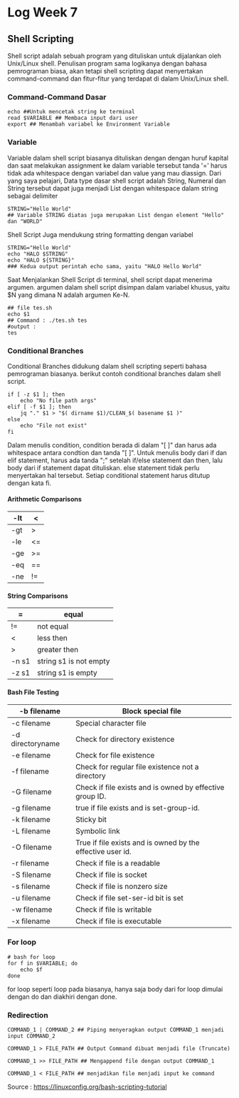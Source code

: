 # Log Week 7

## Shell Scripting

Shell script adalah sebuah program yang dituliskan untuk dijalankan oleh Unix/Linux shell. Penulisan program sama logikanya dengan bahasa pemrograman biasa, akan tetapi shell scripting dapat menyertakan command-command dan fitur-fitur yang terdapat di dalam Unix/Linux shell.

### Command-Command Dasar

```shell
echo ##Untuk mencetak string ke terminal
read $VARIABLE ## Membaca input dari user
export ## Menambah variabel ke Environment Variable
```

### Variable

Variable dalam shell script biasanya dituliskan dengan dengan huruf kapital dan saat melakukan assignment ke dalam variable tersebut tanda '=' harus tidak ada whitespace dengan variabel dan value yang mau diassign. Dari yang saya pelajari, Data type dasar shell script adalah String, Numeral dan String tersebut dapat juga menjadi List dengan whitespace dalam string sebagai delimiter

```shell
STRING="Hello World"
## Variable STRING diatas juga merupakan List dengan element "Hello" dan "WORLD"
```

Shell Script Juga mendukung string formatting dengan variabel

```shell
STRING="Hello World"
echo "HALO $STRING"
echo "HALO ${STRING}"
### Kedua output perintah echo sama, yaitu "HALO Hello World"
```

Saat Menjalankan Shell Script di terminal, shell script dapat menerima argumen. argumen dalam shell script disimpan dalam variabel khusus, yaitu $N yang dimana N adalah argumen Ke-N.

```shell
## file tes.sh
echo $1
## Command : ./tes.sh tes
#output :
tes
```

### Conditional Branches

Conditional Branches didukung dalam shell scripting seperti bahasa pemrograman biasanya. berikut contoh conditional branches dalam shell script.

```shell
if [ -z $1 ]; then 
    echo "No file path args"
elif [ -f $1 ]; then
    jq "." $1 > "$( dirname $1)/CLEAN_$( basename $1 )"
else 
    echo "File not exist"
fi
```

Dalam menulis condition, condition berada di dalam "[ ]" dan harus ada whitespace antara condtion dan tanda "[ ]". Untuk menulis body dari if dan elif statement, harus ada tanda  ";" setelah if/else statement dan then, lalu body dari if statement dapat dituliskan. else statement tidak perlu menyertakan hal tersebut. Setiap conditional statement harus ditutup dengan kata fi.

#### Arithmetic Comparisons

| -lt  | <    |
| ---- | ---- |
| -gt  | >    |
| -le  | <=   |
| -ge  | >=   |
| -eq  | ==   |
| -ne  | !=   |

#### String Comparisons

| =     | equal                  |
| ----- | ---------------------- |
| !=    | not equal              |
| <     | less then              |
| >     | greater then           |
| -n s1 | string s1 is not empty |
| -z s1 | string s1 is empty     |

#### Bash File Testing

| -b filename      | Block special file                                         |
| ---------------- | ---------------------------------------------------------- |
| -c filename      | Special character file                                     |
| -d directoryname | Check for directory existence                              |
| -e filename      | Check for file existence                                   |
| -f filename      | Check for regular file existence not a directory           |
| -G filename      | Check if file exists and is owned by effective group ID.   |
| -g filename      | true if file exists and is set-group-id.                   |
| -k filename      | Sticky bit                                                 |
| -L filename      | Symbolic link                                              |
| -O filename      | True if file exists and is owned by the effective user id. |
| -r filename      | Check if file is a readable                                |
| -S filename      | Check if file is socket                                    |
| -s filename      | Check if file is nonzero size                              |
| -u filename      | Check if file set-ser-id bit is set                        |
| -w filename      | Check if file is writable                                  |
| -x filename      | Check if file is executable                                |

### For loop

```shell
# bash for loop
for f in $VARIABLE; do
	echo $f
done 
```

for loop seperti loop pada biasanya, hanya saja body dari for loop dimulai dengan do dan diakhiri dengan done.



### Redirection

``` shell
COMMAND_1 | COMMAND_2 ## Piping menyeragkan output COMMAND_1 menjadi input COMMAND_2

COMMAND_1 > FILE_PATH ## Output Command dibuat menjadi file (Truncate)

COMMAND_1 >> FILE_PATH ## Mengappend file dengan output COMMAND_1

COMMAND_1 < FILE_PATH ## menjadikan file menjadi input ke command
```
Source : https://linuxconfig.org/bash-scripting-tutorial
